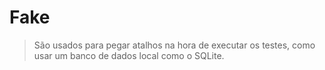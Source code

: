 # Fake

> São usados para pegar atalhos na hora de executar os testes, como usar um banco de dados local como o SQLite.